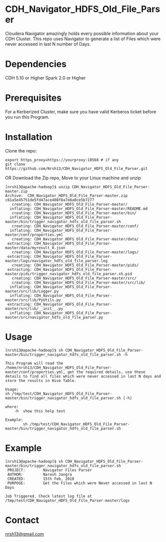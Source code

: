 # CDH_Navigator_HDFS_Old_File_Parser
Cloudera Navigator amazingly holds every possible information about your CDH Cluster. This repo uses Navigator to generate a list of Files which were never accessed in last N number of Days.

# Dependencies
CDH 5.10 or Higher
Spark 2.0 or Higher

# Prerequisites
For a Kerberized Cluster, make sure you have valid Kerberos ticket before you run this Program.

# Installation
Clone the repo:
```
export https_proxy=https://yourproxy:10568 # if any
git clone https://github.com/Nrsh13/CDH_Navigator_HDFS_Old_File_Parser.git
```

OR Download the Zip repo, Move to your Linux machine and unzip
```
[nrsh13@apache-hadoop]$ unzip CDH_Navigator_HDFS_Old_File_Parser-master.zip
Archive:  CDH_Navigator_HDFS_Old_File_Parser-master.zip
c61a5e45751de5fd47ace408f8a7e8a0ce5b7277
   creating: CDH_Navigator_HDFS_Old_File_Parser-master/
  inflating: CDH_Navigator_HDFS_Old_File_Parser-master/README.md
   creating: CDH_Navigator_HDFS_Old_File_Parser-master/bin/
  inflating: CDH_Navigator_HDFS_Old_File_Parser-master/bin/trigger_navigator_hdfs_old_file_parser.sh
   creating: CDH_Navigator_HDFS_Old_File_Parser-master/conf/
  inflating: CDH_Navigator_HDFS_Old_File_Parser-master/conf/properties.yml
   creating: CDH_Navigator_HDFS_Old_File_Parser-master/data/
 extracting: CDH_Navigator_HDFS_Old_File_Parser-master/data/myresult_0.json
   creating: CDH_Navigator_HDFS_Old_File_Parser-master/logs/
 extracting: CDH_Navigator_HDFS_Old_File_Parser-master/logs/navigator_hdfs_old_file_parser.log
   creating: CDH_Navigator_HDFS_Old_File_Parser-master/pids/
 extracting: CDH_Navigator_HDFS_Old_File_Parser-master/pids/trigger_navigator_hdfs_old_file_parser.sh.pid
   creating: CDH_Navigator_HDFS_Old_File_Parser-master/src/
   creating: CDH_Navigator_HDFS_Old_File_Parser-master/src/lib/
  inflating: CDH_Navigator_HDFS_Old_File_Parser-master/src/lib/Logger.py
  inflating: CDH_Navigator_HDFS_Old_File_Parser-master/src/lib/PyUtils.py
 extracting: CDH_Navigator_HDFS_Old_File_Parser-master/src/lib/__init__.py
  inflating: CDH_Navigator_HDFS_Old_File_Parser-master/src/navigator_hdfs_old_file_parser.py
```

# Usage
```
[nrsh13@apache-hadoop]$ sh CDH_Navigator_HDFS_Old_File_Parser-master/bin/trigger_navigator_hdfs_old_file_parser.sh -h

This Program will read the /home/nrsh13/CDH_Navigator_HDFS_Old_File_Parser-master/conf/properties.yml, get the required details, use these details to find all files which were never accessed in last N days and store the results in Hive Table.

Usage:
sh /tmp/test/CDH_Navigator_HDFS_Old_File_Parser-master/bin/trigger_navigator_hdfs_old_file_parser.sh [-h]

where:
    -h  show this help text

Example:
        sh /tmp/test/CDH_Navigator_HDFS_Old_File_Parser-master/bin/trigger_navigator_hdfs_old_file_parser.sh
```

# Example
```
[nrsh13@apache-hadoop]$ sh CDH_Navigator_HDFS_Old_File_Parser-master/bin/trigger_navigator_hdfs_old_file_parser.sh
 PROJECT:        Navigator Files Parser
 AUTHOR:         Naresh Jangra
 CREATED:        15th Feb, 2018
 PURPOSE:        Get the Files which were Never accessed in last N Days

Job Triggered. Check latest log file at /tmp/test/CDH_Navigator_HDFS_Old_File_Parser-master/logs
```

# Contact
nrsh13@gmail.com
